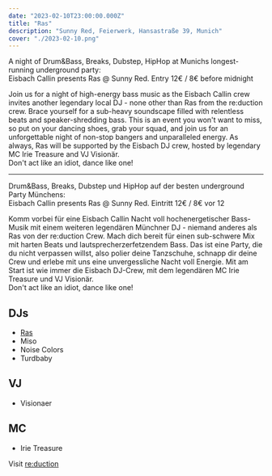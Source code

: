 ```yaml
---
date: "2023-02-10T23:00:00.000Z"
title: "Ras"
description: "Sunny Red, Feierwerk, Hansastraße 39, Munich"
cover: "./2023-02-10.png"
---
```


A night of Drum&Bass, Breaks, Dubstep, HipHop at Munichs longest-running underground party:  
Eisbach Callin presents Ras @ Sunny Red. Entry 12€ / 8€ before midnight

Join us for a night of high-energy bass music as the Eisbach Callin crew invites another legendary local DJ - none other than Ras from the re:duction crew.
Brace yourself for a sub-heavy soundscape filled with relentless beats and speaker-shredding bass.
This is an event you won't want to miss, so put on your dancing shoes, grab your squad, and join us for an unforgettable night of non-stop bangers and unparalleled energy.
As always, Ras will be supported by the Eisbach DJ crew, hosted by legendary MC Irie Treasure and VJ Visionär.  
Don't act like an idiot, dance like one!

---

Drum&Bass, Breaks, Dubstep und HipHop auf der besten underground Party Münchens:  
Eisbach Callin presents Ras @ Sunny Red. Eintritt 12€ / 8€ vor 12

Komm vorbei für eine Eisbach Callin Nacht voll hochenergetischer Bass-Musik mit einem weiteren legendären Münchner DJ - niemand anderes als Ras von der re:duction Crew.
Mach dich bereit für einen sub-schwere Mix mit harten Beats und lautsprecherzerfetzendem Bass.
Das ist eine Party, die du nicht verpassen willst, also polier deine Tanzschuhe, schnapp dir deine Crew und erlebe mit uns eine unvergessliche Nacht voll Energie.
Mit am Start ist wie immer die Eisbach DJ-Crew, mit dem legendären MC Irie Treasure und VJ Visionär.  
Don't act like an idiot, dance like one!

## DJs

- [Ras](https://www.mixcloud.com/moss-boritz/)
- Miso
- Noise Colors
- Turdbaby

## VJ

- Visionaer

## MC

- Irie Treasure

Visit [re:duction](https://www.facebook.com/reduction.sub)